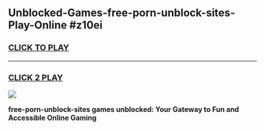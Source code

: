
## Unblocked-Games-free-porn-unblock-sites-Play-Online #z10ei
<h3>
<a href="https://news.freeplayer.one?title=free-porn-unblock-sites&ref=3">CLICK TO PLAY</a></h3>
<hr>

<h3>
<a href="https://news.freeplayer.one?title=free-porn-unblock-sites&ref=3">CLICK 2 PLAY</a>
  
</h3>

<a href="https://news.freeplayer.one?title=free-porn-unblock-sites&ref=3"><img src="https://clearcache.store/games.png"></a>


**free-porn-unblock-sites games unblocked: Your Gateway to Fun and Accessible Online Gaming**
